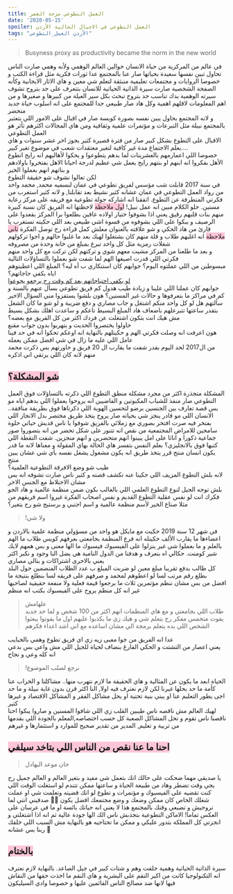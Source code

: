 ```yaml
---
title: العمل التطوعي مزحة العصر
date: '2020-05-15'
spoiler: العمل التطوعي في الاجيال الحالية الأردن
tags: "الأردن العمل_التطوعي"
---
```

> Busyness proxy as productivity became the norm in the new world

في عالم من المركزية من حياة الانسان حوالين العالم الوهمي ولأنه وهمي صارت الناس تحاول تبين نفسها سعيدة بحياتها صار عنا بالمجتمع عدا ثورات فكرية مثل قراءة الكتب و خصوصا الروايات و مجتمعات تعليمية منبثقة لتعلم شي معين و هاي الاثار الايجابية وكأنه الصفحة الشخصية صارت سيرة الذاتية الحياتية للانسان بتتعرف على حد بتروح تشوف سيرته الوهمية بدك تناسب حد بتروح تبحث بكل سير العيلة من كبيرها و صغيرها و من اهم المعلومات لاقلهم اهمية وكل هاد صار طبيعي جدا للمجتمع على انه اسلوب حياة جديد متحضر<br>
و لانه المجتمع بحاول يبين نفسه بصورة كويسة صار في اقبال على الامور اللي بتعتبر بالمجتمع نبيلة مثل التبرعات و مؤتمرات علمية وثقافية ومن هاي المجالات اكثرهم تأثر هو العمل التطوعي<br>
الاقبال على التطوع بشكل كبير صار من فترة قصيرة كثير بجوز اخر عشر سنوات و هاي بعلم الاجتماع مدة غير كافية لتغير معتقدات شعب في موضوع تغير كبير....<br>
خصوصا اللي اعمارمهم بالعشرينات لما بدهم يتطوعوا و يحكوا لأهاليهم انه رايح اتطوع الأهل بفكروا انه ابنهم او بنتهم رايح يعمل شي عظيم لدرجة احيانا الاهل بفتخروا باولادهم و بناتهم انهم بعملوا الخير<br>
لكن تعالوا نشوف شو حقيقة التطوع<br>
في سنة 2017 قابلت شب مؤسس لفريق تطوعي في عمان لنسميه محمد, محمد واحد من رواد العمل التطوعي في عمان عشانه كثير نشيط بعد تقابلنا, و لانه كثير استغرب من فكرتي المتطرفة عن التطوع. اتفقنا انه اشاركه جولة تطوعية مع فريقه على مركز رعاية مسنين. حلو الكلام مبين انه عمل نبيل!
<span style="background-color: rgba(255, 168, 197, 0.65)"> اول ملاحظة</span>
 لاحظتها انه الفريق كان نسبة كبيرة منهم بنات قلبهم رقيق يعني اذا بشوفوا ختيار اولاده عاقين بطلعوا برا المركز بقعدوا على الرصيف و ببكوا على اللي بشوفوه من قسوة اشي طبيعي بعد اللي حكيته تستغرب يا قارئ من هاد الحكي و شو علاقته بالعنوان معلش كمل قراءة رح توصل الفكرة
<span style="background-color: rgba(255, 168, 197, 0.65)"> ثاني ملاحظة</span>
انه اغلبهم طلاب و قلة منهم كان بشتغلوا لهيك بعد ما غلبوا حالهم و اجوا تركولهم شغلات رمزية مثل كل واحد تبرع بمبلغ من خانة وحدة من مصروفه  <br>
و بعد ما طلعنا من المركز مشيت معهم شوي و تركتهم لكن تركت مع كل واحد منهم فكرتي اللي قدرت اصيغها الهم لما شفت شو بعملوا بالتساؤلات التالية<br>
مبسوطين من اللي عملتوه اليوم؟
جوابهم كان استنكاري ب أه ليه؟
المبلغ اللي اعطيتوهم اياه بكفي حاجاتهم؟<br>
<a href="https://www.youtube.com/watch?v=fC3m5Ls2W8U">لو بكفي احتياجاتهم بعد كم وقت رح يرجعو يجوعوا</a><br>
جوابهم كان عملنا اللي علينا و زيادة
طيب هدول كم فريق تطوعي بسأل عنهم بالسنة و كم في مراكز ما بتعرفوها و حالات غير المسنين؟ 
هون بلشوا يستفزوا مني
السؤال الاخير سألتهم هل لو كل واحد منكم اشتغل و جاب مصاري و دفع ضريبة و لو شو ما كان الشغل بتقدر ساعتها تتبرعلهم باضعاف هاد المبلغ البسيط تاعكم و ساعدت اهلك بشكل بسيط مش هيك انت بتكون اشتغلت عن فردك اكثر من كل الفريق مع بعضه؟<br>
حاولوا يختصروا الحديث و يتهربوا بدون جواب مقنع<br>
هون اعرفت انه وصلت فكرتي الهم و حكيتلهم بالنهاية انه اوعكم تحكوا انه في حد فينا عامل اللي عليه ما زال في شي افضل ممكن يعمله<br>
من ال2017 لحد اليوم بقدر شفت ما يقارب ال 20 فريق و حاورتهم بس ذكرت محمد منهم لانه كان اللي يرتقي اني اذكره <br>

## <span style="background-color: rgba(255, 168, 197, 0.65)"> شو المشكلة؟</span>
المشكلة متجذرة اكثر من مجرد مشكلة منطق التطوع اللي ذكرته بالتساؤلات فوق العمل التطوعي صار منفذ للشباب المكبوتين و الفاضيين انه يروحوا يعملوا اللي بدهم اياه مو بس قصة تعارف بين الجنسين برضو لتحسين الهوية اللي ذكرناها فوق بطريقة منافقة.. الانسان اللي مو قادر ينجز شي بحياته صار يروح يتخذ طريق مختصر بدل الانجاز اللي بفتخر فيه صرت افتخر بصوري مع زملائي بالفريق شوفوا يا ناس قديش حياتي حلوة سامحين للامراض المجتمعية من نقص انه تتنور على شكل تحضر من انه يتصوروا صور جماعية ذكورا و اناثا على امل يبينوا انهم متحضرين و انهم منجزين. شفت النقطة اللي كتبها فوق بالانجليزي؟ بعلم النفس بتفسر هاي الحالة بهاي المقولة و معناها لانه ما قدر يكون انسان منتج قرر يتخذ طريق انه يكون مشغول يشغل نفسه بأي شي عشان يبين منتج<br>
طيب شو وضع الافرقة التطوعية العلمية؟<br>
لانه بلش التطوع المزيف اللي حكينا عنه تكشف قصته و كثير ناس صارت تشوفه انه بس مشان الاختلاط مع الجنس الاخر<br>
بلش توجه الجيل لنوع التطوع العلمي اللي بالغالب بكون ضمن منظمة عالمية و هاد الجو <br>
فكرك انت لو نفس عقلية التطوع القديم و نفس اصحاب الفكرة غيروا اسم فريقهم من مثلا صناع الخير لأسم منظمة عالمية و اسم اجنبي و برستيج شو رح يتغير؟<br>
> !ولا شي<br>

في شهر 12 سنة 2019 حكيت مع مايكل هو واحد من مسؤولي منظمة علمية بالاردن و اعضاءها ما يقارب الألف
حكيتله انه فرع المنظمة بجامعتي بعرفهم كويس طلاب ما الهم بالعلم و ما بعملوا شي غير ينزلوا على الفيسبوك فيسبوك ما الها معنى و بس همهم لايك شير كومنت. حكالي اه بنعرف و هدفنا من الدول النامية هي يضل النا وجود و نكبر اكثر يعني بالاحرى اشتراكات و بتالي مصاري <br>
كل طالب بدفع تقريبا مبلغ معين لو ضربت المبلغ ب عدد الطلاب المنضمين حول البلد بطلع رقم مرتب لسا لو اعطوهم لمحمد و صرفهم على فريقه لسا بنطلع بنتيجة ما<br>
افضل من بس مشان ننظم مؤتمرين ثلاث ما برجعوا قيمة فعلية ولا منفعة حقيقية لصاحبها غير انه كل منظم يروح على الفيسبوك يكتب انه منظم<br>

> علهامش<br>
> طلاب اللي بجامعتي و مع هاي المنظمات انهم اكثر من 100 شخص و لما حد جديد يفوت متحمس مفكر رح يتعلم شي و هيك زي ما بكذبوا عليهم اول ما يفوتوا ببعثوا الشخص اللي بده يتعلم برمجة الي مشان اساعده مع اني اشد اعداء فكرهم<br>

عدا انه الفريق من جوا معبى زيه زي اي فريق تطوع وهمي بالحبايب<br>
يعني اعصار من التشتت و الحكي الفارغ بنضاف لحياة للجيل اللي مش واعي بس بدعي انه كله وعي و نجاح<br>

> !نرجع لصلب الموضوع 

الحياة ابعد ما يكون عن المثالية و هاي الحقيقة ما لازم نتهرب منها.. مشاكلنا و الخراب عنا كأمة ما حد بحلها غيرنا لكن لازم نعترف فيه اولا, النا اكثر قرن بدون غاية نبيلة و ما حد اجى يطور التعليم عنا او يبني بنية تحتية او يحل مشاكل الفقر و المشاكل الاقتصاد و غيرها كثير<br>
لهيك العالم مش ناقصه ناس طيبين القلب زي اللي شافوا المسنين و صاروا يبكوا احنا ناقصنا ناس تقوم و تحل المشاكل الصعبة كل حسب اختصاصه,المعلم بالجودة اللي بقدمها من تربية و تعليم, المدير من تقدير صحيح للموارد و استثمارها و غيرهم <br>

## <span style="background-color: rgba(255, 168, 197, 0.65)"> احنا ما عنا نقص من الناس اللي بتاخد سيلفي</span>
> حان موعد البهادل

يا صديقي مهما ضحكت على حالك انك بتعمل شي مفيد و بتغير العالم و العالم جميل رح يجي وقت تضطر وهاد من طبيعة الحياة و ساعتها ممكن تتندم لو استغلت الوقت اللي كنت تقضيه على الفيسبوك و مؤتمرات و تطوع لو انك قضيته وتعلمت شي او عملت شغلك الخاص كان ممكن وضعك  و وضع مجتمعك افضل يكون
🤦‍♂️
صدقيني  انتي لما تروحيش و تضيعي وقتك بالمجتمع هذا لا يعني انه حياتك بائسة او ما في عرسان على العكس تماما! الاماكن التطوعية بتجذبش ناس الك الها جودة عالية ثم انه اذا اشتغلتي و انجزتي كل المملكة بتدور عليكي و ممكن ما تحتاجيه هو بالنهاية مش السبب اللي خلقك ربنا بس عشانه
🤦
## <span style="background-color: rgba(255, 168, 197, 0.65)"> بالختام</span>
 سيرة الذاتية الحياتية وهمية خلقت وهم و شتات كبير في جيل الصاعد. بالنهاية لازم نعترف انه التكنولوجيا كانت من اكبر النقم على البشرية و هاي النقم ما اخذت حقها من النقاش فيها لانها ضد مصالح الناس القائمين عليها و خصوصا وادي السيليكون

